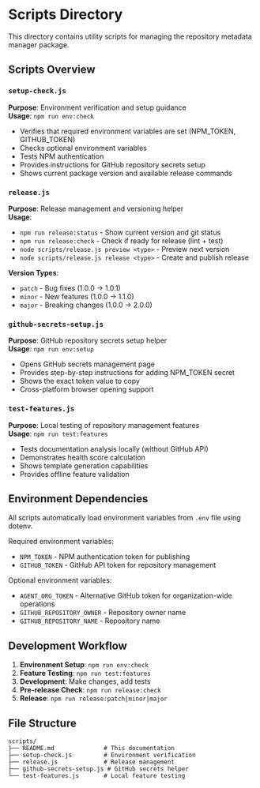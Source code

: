 # Scripts Directory

This directory contains utility scripts for managing the repository metadata manager package.

## Scripts Overview

### `setup-check.js`

**Purpose**: Environment verification and setup guidance  
**Usage**: `npm run env:check`

- Verifies that required environment variables are set (NPM_TOKEN, GITHUB_TOKEN)
- Checks optional environment variables
- Tests NPM authentication
- Provides instructions for GitHub repository secrets setup
- Shows current package version and available release commands

### `release.js`

**Purpose**: Release management and versioning helper  
**Usage**:

- `npm run release:status` - Show current version and git status
- `npm run release:check` - Check if ready for release (lint + test)
- `node scripts/release.js preview <type>` - Preview next version
- `node scripts/release.js release <type>` - Create and publish release

**Version Types**:

- `patch` - Bug fixes (1.0.0 → 1.0.1)
- `minor` - New features (1.0.0 → 1.1.0)
- `major` - Breaking changes (1.0.0 → 2.0.0)

### `github-secrets-setup.js`

**Purpose**: GitHub repository secrets setup helper  
**Usage**: `npm run env:setup`

- Opens GitHub secrets management page
- Provides step-by-step instructions for adding NPM_TOKEN secret
- Shows the exact token value to copy
- Cross-platform browser opening support

### `test-features.js`

**Purpose**: Local testing of repository management features  
**Usage**: `npm run test:features`

- Tests documentation analysis locally (without GitHub API)
- Demonstrates health score calculation
- Shows template generation capabilities
- Provides offline feature validation

## Environment Dependencies

All scripts automatically load environment variables from `.env` file using dotenv.

Required environment variables:

- `NPM_TOKEN` - NPM authentication token for publishing
- `GITHUB_TOKEN` - GitHub API token for repository management

Optional environment variables:

- `AGENT_ORG_TOKEN` - Alternative GitHub token for organization-wide operations
- `GITHUB_REPOSITORY_OWNER` - Repository owner name
- `GITHUB_REPOSITORY_NAME` - Repository name

## Development Workflow

1. **Environment Setup**: `npm run env:check`
2. **Feature Testing**: `npm run test:features`
3. **Development**: Make changes, add tests
4. **Pre-release Check**: `npm run release:check`
5. **Release**: `npm run release:patch|minor|major`

## File Structure

```text
scripts/
├── README.md              # This documentation
├── setup-check.js         # Environment verification
├── release.js             # Release management
├── github-secrets-setup.js # GitHub secrets helper
└── test-features.js       # Local feature testing
```
